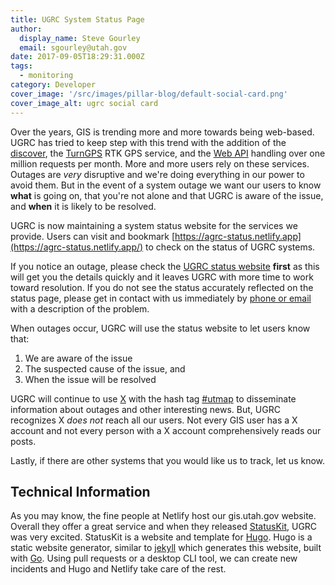 ```yaml
---
title: UGRC System Status Page
author:
  display_name: Steve Gourley
  email: sgourley@utah.gov
date: 2017-09-05T18:29:31.000Z
tags:
  - monitoring
category: Developer
cover_image: '/src/images/pillar-blog/default-social-card.png'
cover_image_alt: ugrc social card
---
```


Over the years, GIS is trending more and more towards being web-based. UGRC has tried to keep step with this trend with the addition of the [discover](/products/discover), the [TurnGPS](/products/sgid/cadastre/turn-gps) RTK GPS service, and the [Web API](https://api.mapserv.utah.gov) handling over one million requests per month. More and more users rely on these services. Outages are _very_ disruptive and we're doing everything in our power to avoid them. But in the event of a system outage we want our users to know **what** is going on, that you're not alone and that UGRC is aware of the issue, and **when** it is likely to be resolved.

UGRC is now maintaining a system status website for the services we provide. Users can visit and bookmark [https://agrc-status.netlify.app](https://agrc-status.netlify.app/) to check on the status of UGRC systems.

If you notice an outage, please check the [UGRC status website](https://agrc-status.netlify.app/) **first** as this will get you the details quickly and it leaves UGRC with more time to work toward resolution. If you do not see the status accurately reflected on the status page, please get in contact with us immediately by [phone or email](/contact) with a description of the problem.

When outages occur, UGRC will use the status website to let users know that:

1. We are aware of the issue
1. The suspected cause of the issue, and
1. When the issue will be resolved

UGRC will continue to use [X](https://twitter.com/MapUtah) with the hash tag [#utmap](https://twitter.com/hashtag/utmap) to disseminate information about outages and other interesting news. But, UGRC recognizes X _does not_ reach all our users. Not every GIS user has a X account and not every person with a X account comprehensively reads our posts.

Lastly, if there are other systems that you would like us to track, let us know.

## Technical Information

As you may know, the fine people at Netlify host our gis.utah.gov website. Overall they offer a great service and when they released [StatusKit](https://www.netlify.com/status-pages/), UGRC was very excited. StatusKit is a website and template for [Hugo](https://gohugo.io/). Hugo is a static website generator, similar to [jekyll](https://jekyllrb.com/) which generates this website, built with [Go](https://golang.org/). Using pull requests or a desktop CLI tool, we can create new incidents and Hugo and Netlify take care of the rest.
